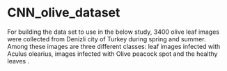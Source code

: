 # CNN_olive_dataset
For building the data set to use  in the below study, 3400 olive leaf images were collected from Denizli city of Turkey during spring and summer. Among these images are three different classes: leaf images infected with Aculus olearius, images infected with Olive peacock spot and the healthy leaves . 
